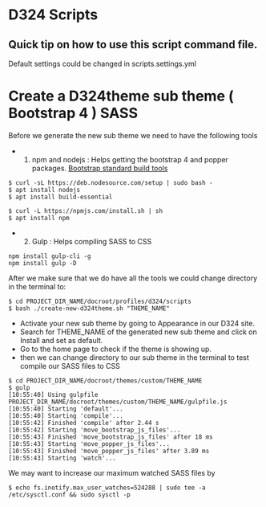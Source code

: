 # D324 Scripts

## Quick tip on how to use this script command file.

Default settings could be changed in scripts.settings.yml

# Create a D324theme sub theme ( Bootstrap 4 ) SASS

Before we generate the new sub theme we need to have the following tools
* 1. npm and nodejs : Helps getting the bootstrap 4 and popper packages. 
        [Bootstrap standard build tools](https://getbootstrap.com/docs/4.0/getting-started/build-tools/)
```
$ curl -sL https://deb.nodesource.com/setup | sudo bash -
$ apt install nodejs
$ apt install build-essential

$ curl -L https://npmjs.com/install.sh | sh
$ apt install npm
```

* 2. Gulp : Helps compiling SASS to CSS
```
npm install gulp-cli -g
npm install gulp -D
```

After we make sure that we do have all the tools we could change directory
 in the terminal to:

```
$ cd PROJECT_DIR_NAME/docroot/profiles/d324/scripts
$ bash ./create-new-d324theme.sh "THEME_NAME"
```

* Activate your new sub theme by going to Appearance in our D324 site.
* Search for THEME_NAME of the generated new sub theme and click on Install
 and set as default.
* Go to the home page to check if the theme is showing up.
* then we can change directory to our sub theme in the terminal to test compile
 our SASS files to CSS

```
$ cd PROJECT_DIR_NAME/docroot/themes/custom/THEME_NAME
$ gulp
[10:55:40] Using gulpfile PROJECT_DIR_NAME/docroot/themes/custom/THEME_NAME/gulpfile.js
[10:55:40] Starting 'default'...
[10:55:40] Starting 'compile'...
[10:55:42] Finished 'compile' after 2.44 s
[10:55:42] Starting 'move_bootstrap_js_files'...
[10:55:43] Finished 'move_bootstrap_js_files' after 18 ms
[10:55:43] Starting 'move_popper_js_files'...
[10:55:43] Finished 'move_popper_js_files' after 3.89 ms
[10:55:43] Starting 'watch'...
```

We may want to increase our maximum watched SASS files by
```
$ echo fs.inotify.max_user_watches=524288 | sudo tee -a /etc/sysctl.conf && sudo sysctl -p
```
